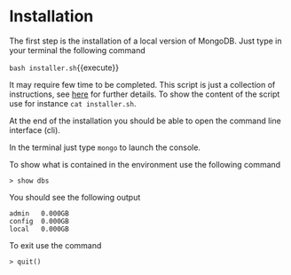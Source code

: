 # Installation

The first step is the installation of a local
version of MongoDB. Just type in your terminal
the following command

`bash installer.sh`{{execute}}

It may require few time to be completed. This
script is just a collection of instructions, see 
[here](https://docs.mongodb.com/manual/tutorial/install-mongodb-on-ubuntu/)
for further details.
To show the content of the script use for instance `cat installer.sh`.

At the end of the installation you should be
able to open the command line interface (cli).

In the terminal just type
`mongo` to launch the console.

To show what is contained in the environment
use the following command
```
> show dbs
``` 
You should see the following output
```
admin   0.000GB
config  0.000GB
local   0.000GB
```

To exit use the command
```
> quit()
``` 
